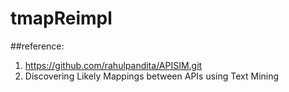 # tmapReimpl
 ##reference:
 1. https://github.com/rahulpandita/APISIM.git
 2. Discovering Likely Mappings between APIs using Text Mining
